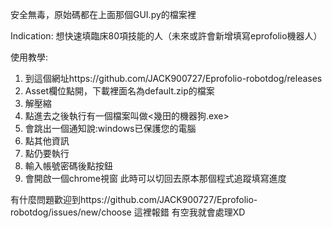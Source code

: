 安全無毒，原始碼都在上面那個GUI.py的檔案裡

Indication: 想快速填臨床80項技能的人（未來或許會新增填寫eprofolio機器人）

使用教學:
1. 到這個網址https://github.com/JACK900727/Eprofolio-robotdog/releases
2. Asset欄位點開，下載裡面名為default.zip的檔案
3. 解壓縮
4. 點進去之後執行有一個檔案叫做<幾田的機器狗.exe>
5. 會跳出一個通知說:windows已保護您的電腦
6. 點其他資訊
7. 點仍要執行
8. 輸入帳號密碼後點按鈕
9. 會開啟一個chrome視窗 此時可以切回去原本那個程式追蹤填寫進度


有什麼問題歡迎到https://github.com/JACK900727/Eprofolio-robotdog/issues/new/choose 這裡報錯 有空我就會處理XD
